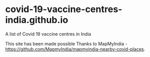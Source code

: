 # covid-19-vaccine-centres-india.github.io
A list of Covid 19 vaccine centres in India

This site has been made possible Thanks to MapMyIndia - https://github.com/MapmyIndia/mapmyindia-nearby-covid-places.
